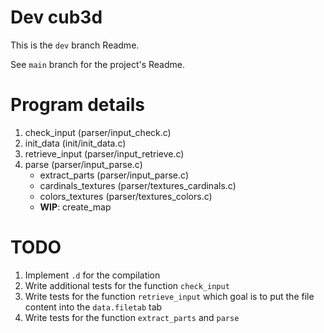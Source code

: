 # Dev cub3d
This is the `dev` branch Readme.

See `main` branch for the project's Readme.

# Program details

1. check_input (parser/input_check.c)
2. init_data (init/init_data.c)
3. retrieve_input (parser/input_retrieve.c)
4. parse (parser/input_parse.c) 
	- extract_parts (parser/input_parse.c)
	- cardinals_textures (parser/textures_cardinals.c)
	- colors_textures (parser/textures_colors.c)
	- **WIP**: create_map

# TODO

1. Implement `.d` for the compilation
2. Write additional tests for the function `check_input`
3. Write tests for the function `retrieve_input` which goal is to put the file content into the `data.filetab` tab
4. Write tests for the function `extract_parts` and `parse`